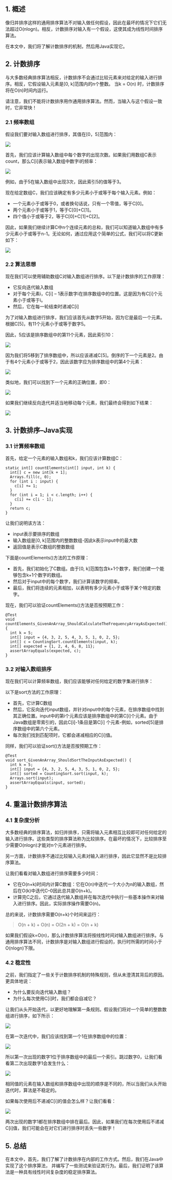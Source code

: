 ## 1. 概述

像归并排序这样的通用排序算法不对输入做任何假设，因此在最坏的情况下它们无法超过O(nlogn)。相反，计数排序对输入有一个假设，这使其成为线性时间排序算法。

在本文中，我们将了解计数排序的机制，然后用Java实现它。

## 2. 计数排序

与大多数经典排序算法相反，计数排序不会通过比较元素来对给定的输入进行排序。相反，它假设输入元素是[0, k]范围内的n个整数。
当k = O(n) 时，计数排序将在O(n)时间内运行。

请注意，我们不能将计数排序用作通用排序算法。然而，当输入与这个假设一致时，它非常快！

### 2.1 频率数组

假设我们要对输入数组进行排序，其值在[0，5]范围内：

<img src="../assets/CountingSort_InJava-1.png">

首先，我们应该计算输入数组中每个数字的出现次数。如果我们用数组C表示count，那么C[i]表示输入数组中数字i的频率：

<img src="../assets/CountingSort_InJava-2.png">

例如，由于5在输入数组中出现3次，因此索引5的值等于3。

现在给定数组C，我们应该确定有多少元素小于或等于每个输入元素。例如：

+ 一个元素小于或等于0，或者换句话说，只有一个零值，等于C[0]。
+ 两个元素小于或等于1，等于C[0]+C[1]。
+ 四个值小于或等于2，等于C[0]+C[1]+C[2]。

因此，如果我们继续计算C中n个连续元素的总和，我们可以知道输入数组中有多少元素小于或等于n-1。无论如何，通过应用这个简单的公式，我们可以将C更新如下：

<img src="../assets/CountingSort_InJava-3.png">

### 2.2 算法思想

现在我们可以使用辅助数组C对输入数组进行排序。以下是计数排序的工作原理：

+ 它反向迭代输入数组
+ 对于每个元素i，C[i] – 1表示数字i在排序数组中的位置。这是因为有C[i]个元素小于或等于i。
+ 然后，它在每一轮结束时递减C[i]

为了对输入数组进行排序，我们应该首先从数字5开始，因为它是最后一个元素。根据C[5]，有11个元素小于或等于数字5。

因此，5应该是排序数组中的第11个元素，因此索引10：

<img src="../assets/CountingSort_InJava-4.png">

因为我们将5移到了排序数组中，所以应该递减C[5]。倒序的下一个元素是2。由于有4个元素小于或等于2，因此该数字应为排序数组中的第4个元素：

<img src="../assets/CountingSort_InJava-5.png">

类似地，我们可以找到下一个元素的正确位置，即0：

<img src="../assets/CountingSort_InJava-6.png">

如果我们继续反向迭代并适当地移动每个元素，我们最终会得到如下结果：

<img src="../assets/CountingSort_InJava-7.png">

## 3. 计数排序–Java实现

### 3.1 计算频率数组

首先，给定一个元素的输入数组和k，我们应该计算数组C：

```
static int[] countElements(int[] input, int k) {
  int[] c = new int[k + 1];
  Arrays.fill(c, 0);
  for (int i : input) {
    c[i] += 1;
  }
  for (int i = 1; i < c.length; i++) {
    c[i] += c[i - 1];
  }
  return c;
}
```

让我们说明该方法：

+ input表示要排序的数组
+ 输入数组是[0, k]范围内的整数数组-因此k表示input中的最大数
+ 返回值是表示C数组的整数数组

下面是countElements()方法的工作原理：

+ 首先，我们初始化了C数组。由于[0, k]范围包含k+1个数字，我们创建一个能够包含k+1个数字的数组。
+ 然后对于input中的每个数字，我们计算该数字的频率。
+ 最后，我们将连续的元素相加，以表明有多少元素小于或等于某个特定的数字。

现在，我们可以验证countElements()方法是否按预期工作：

```
@Test
void countElements_GivenAnArray_ShouldCalculateTheFrequencyArrayAsExpected() {
  int k = 5;
  int[] input = {4, 3, 2, 5, 4, 3, 5, 1, 0, 2, 5};
  int[] c = CountingSort.countElements(input, k);
  int[] expected = {1, 2, 4, 6, 8, 11};
  assertArrayEquals(expected, c);
}
```

### 3.2 对输入数组排序

现在我们可以计算频率数组，我们应该能够对任何给定的数字集进行排序：

以下是sort方法的工作原理：

+ 首先，它计算C数组
+ 然后，它反向迭代input数组，并针对input中的每个元素，在排序数组中找到其正确位置。input中的第i个元素应该是排序数组中的第C[i]个元素。由于Java数组是零索引的，因此C[i]-1条目是第C[i]
  个元素-例如，sorted[5]是排序数组中的第六个元素。
+ 每次我们找到匹配项时，它都会递减相应的C[i]值。

同样，我们可以验证sort()方法是否按预期工作：

```
@Test
void sort_GivenAnArray_ShouldSortTheInputAsExpected() {
  int k = 5;
  int[] input = {4, 3, 2, 5, 4, 3, 5, 1, 0, 2, 5};
  int[] sorted = CountingSort.sort(input, k);
  Arrays.sort(input);
  assertArrayEquals(input, sorted);
}
```

## 4. 重温计数排序算法

### 4.1 复杂度分析

大多数经典的排序算法，如归并排序，只需将输入元素相互比较即可对任何给定的输入进行排序。这些类型的排序算法称为比较排序。在最坏的情况下，比较排序至少需要O(nlogn)才能对n个元素进行排序。

另一方面，计数排序不通过比较输入元素对输入进行排序，因此它显然不是比较排序算法。

让我们看看对输入数组进行排序需要多少时间：

+ 它在O(n+k)时间内计算C数组：它在O(n)中迭代一个大小为n的输入数组，然后在O(k)中迭代C–0因此总共是O(n+k)。
+ 计算完C之后，它通过迭代输入数组并在每次迭代中执行一些基本操作来对输入进行排序。因此，实际排序操作需要O(n)。

总的来说，计数排序需要O(n+k)个时间来运行：

> O(n + k) + O(n) = O(2n + k) = O(n + k)

如果我们假设k=O(n)，那么计数排序算法将按线性时间对输入数组进行排序。与通用排序算法不同，计数排序是对输入数组进行假设的，执行时所需的时间小于O(nlogn)下限。

### 4.2 稳定性

之前，我们指定了一些关于计数排序机制的特殊规则，但从未澄清其背后的原因。更具体地说：

+ 为什么要反向迭代输入数组？
+ 为什么每次使用C[i]时，我们都会自减它？

让我们从头开始迭代，以更好地理解第一条规则。假设我们将对一个简单的整数数组进行排序，如下所示：

<img src="../assets/CountingSort_InJava-8.png">

在第一次迭代中，我们应该找到第一个1在排序数组中的位置：

<img src="../assets/CountingSort_InJava-9.png">

所以第一次出现的数字1位于排序数组中的最后一个索引。跳过数字0，让我们看看第二次出现数字1会发生什么：

<img src="../assets/CountingSort_InJava-10.png">

相同值的元素在输入数组和排序数组中出现的顺序是不同的，所以当我们从头开始迭代时，算法是不稳定的。

如果每次使用后不递减C[i]的值会怎么样？让我们看看：

<img src="../assets/CountingSort_InJava-11.png">

两次出现的数字1都在排序数组中排在最后。因此，如果我们在每次使用后不递减C[i]值，我们可能会在对它们进行排序时丢失一些数字！

## 5. 总结

在本文中，首先，我们了解了计数排序在内部的工作方式。然后，我们在Java中实现了这个排序算法，
并编写了一些测试来验证其行为。最后，我们证明了该算法是一种具有线性时间复杂度的稳定排序算法。